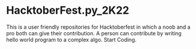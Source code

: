 # HacktoberFest.py_2K22
This is a user friendly repositories for Hacktoberfest in which a noob and a pro both can give their contribution. A person can contribute by writing hello world program to a complex algo.
Start Coding.
